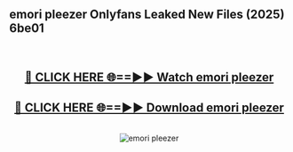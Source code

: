 <h2>emori pleezer Onlyfans Leaked New Files (2025) 6be01</h2>
<br>
<div align="center">
<h2><a href="https://mediafiles.top/emori_pleezer&ref=git" rel="nofollow">🔴 CLICK HERE 🌐==►► Watch emori pleezer</a></h2>
<h2><a href="https://mediafiles.top/emori_pleezer&ref=git" rel="nofollow">🔴 CLICK HERE 🌐==►► Download emori pleezer</a></h2>
<br>
<a href="https://mediafiles.top/emori_pleezer&ref=git" rel="nofollow" data-target="animated-image.originalLink"><img src="https://i.ibb.co.com/xMMVF88/686577567.gif" alt="emori pleezer" style="max-width: 100%; display: inline-block;" data-target="animated-image.originalImage"></a>
</div>
<br>
<br>